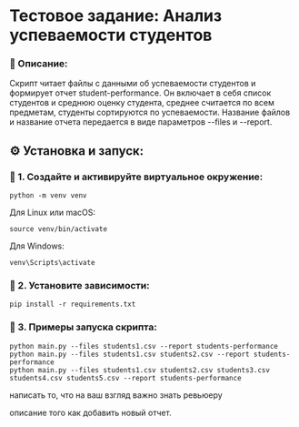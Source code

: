 # Тестовое задание: Анализ успеваемости студентов

### 📖 Описание:

Скрипт читает файлы с данными об успеваемости студентов и формирует отчет student-performance. 
Он включает в себя список студентов и среднюю оценку студента, среднее считается по всем предметам, студенты сортируются по успеваемости. Название файлов и название отчета передается в виде параметров --files и --report.

## ⚙️ Установка и запуск:

### 🔹 1. Создайте и активируйте виртуальное окружение:
```
python -m venv venv
```

Для Linux или macOS:
```
source venv/bin/activate
```
Для Windows:
```
venv\Scripts\activate
```

### 🔹 2. Установите зависимости:
```
pip install -r requirements.txt
```

### 🔹 3. Примеры запуска скрипта:
```
python main.py --files students1.csv --report students-performance
python main.py --files students1.csv students2.csv --report students-performance
python main.py --files students1.csv students2.csv students3.csv students4.csv students5.csv --report students-performance
```

написать то, что на ваш взгляд важно знать ревьюеру


описание того как добавить новый отчет.